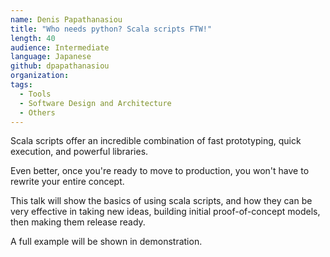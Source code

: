 ```yaml
---
name: Denis Papathanasiou
title: "Who needs python? Scala scripts FTW!"
length: 40
audience: Intermediate
language: Japanese
github: dpapathanasiou
organization:
tags:
  - Tools
  - Software Design and Architecture
  - Others
---
```

Scala scripts offer an incredible combination of fast prototyping, quick execution, and powerful libraries.

Even better, once you're ready to move to production, you won't have to rewrite your entire concept.

This talk will show the basics of using scala scripts, and how they can be very effective in taking new ideas, building initial proof-of-concept models, then making them release ready.

A full example will be shown in demonstration.
